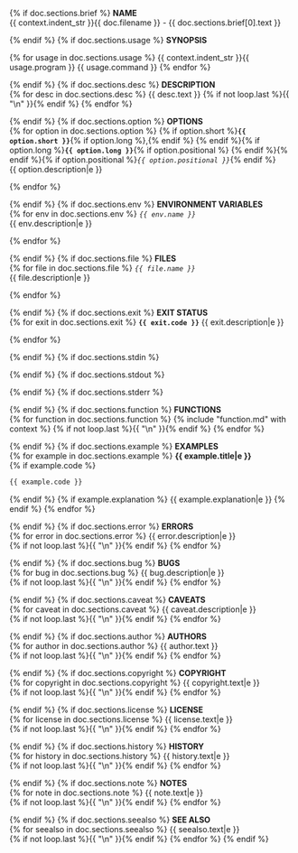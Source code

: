 {% if doc.sections.brief %}
**NAME**  
{{ context.indent_str }}{{ doc.filename }} - {{ doc.sections.brief[0].text }}

{% endif %}
{% if doc.sections.usage %}
**SYNOPSIS**

{% for usage in doc.sections.usage %}
{{ context.indent_str }}{{ usage.program }} {{ usage.command }}
{% endfor %}

{% endif %}
{% if doc.sections.desc %}
**DESCRIPTION**  
{% for desc in doc.sections.desc %}
{{ desc.text }}
{% if not loop.last %}{{ "\n" }}{% endif %}
{% endfor %}

{% endif %}
{% if doc.sections.option %}
**OPTIONS**  
{% for option in doc.sections.option %}
{% if option.short %}**`{{ option.short }}`**{% if option.long %},{% endif %} {% endif %}{% if option.long %}**`{{ option.long }}`**{% if option.positional %} {% endif %}{% endif %}{% if option.positional %}*`{{ option.positional }}`*{% endif %}  
{{ option.description|e }}

{% endfor %}

{% endif %}
{% if doc.sections.env %}
**ENVIRONMENT VARIABLES**  
{% for env in doc.sections.env %}
*`{{ env.name }}`*  
{{ env.description|e }}

{% endfor %}

{% endif %}
{% if doc.sections.file %}
**FILES**  
{% for file in doc.sections.file %}
*`{{ file.name }}`*  
{{ file.description|e }}

{% endfor %}

{% endif %}
{% if doc.sections.exit %}
**EXIT STATUS**  
{% for exit in doc.sections.exit %}
**`{{ exit.code }}`**
{{ exit.description|e }}

{% endfor %}

{% endif %}
{% if doc.sections.stdin %}

{% endif %}
{% if doc.sections.stdout %}

{% endif %}
{% if doc.sections.stderr %}

{% endif %}
{% if doc.sections.function %}
**FUNCTIONS**  
{% for function in doc.sections.function %}
{% include "function.md" with context %}
{% if not loop.last %}{{ "\n" }}{% endif %}
{% endfor %}

{% endif %}
{% if doc.sections.example %}
**EXAMPLES**  
{% for example in doc.sections.example %}
**{{ example.title|e }}**  
{% if example.code %}
  ```bash
{{ example.code }}
  ```
{% endif %}
{% if example.explanation %}
{{ example.explanation|e }}
{% endif %}
{% endfor %}

{% endif %}
{% if doc.sections.error %}
**ERRORS**  
{% for error in doc.sections.error %}
{{ error.description|e }}  
{% if not loop.last %}{{ "\n" }}{% endif %}
{% endfor %}

{% endif %}
{% if doc.sections.bug %}
**BUGS**  
{% for bug in doc.sections.bug %}
{{ bug.description|e }}  
{% if not loop.last %}{{ "\n" }}{% endif %}
{% endfor %}

{% endif %}
{% if doc.sections.caveat %}
**CAVEATS**  
{% for caveat in doc.sections.caveat %}
{{ caveat.description|e }}  
{% if not loop.last %}{{ "\n" }}{% endif %}
{% endfor %}

{% endif %}
{% if doc.sections.author %}
**AUTHORS**  
{% for author in doc.sections.author %}
{{ author.text }}  
{% if not loop.last %}{{ "\n" }}{% endif %}
{% endfor %}

{% endif %}
{% if doc.sections.copyright %}
**COPYRIGHT**  
{% for copyright in doc.sections.copyright %}
{{ copyright.text|e }}  
{% if not loop.last %}{{ "\n" }}{% endif %}
{% endfor %}

{% endif %}
{% if doc.sections.license %}
**LICENSE**  
{% for license in doc.sections.license %}
{{ license.text|e }}  
{% if not loop.last %}{{ "\n" }}{% endif %}
{% endfor %}

{% endif %}
{% if doc.sections.history %}
**HISTORY**  
{% for history in doc.sections.history %}
{{ history.text|e }}  
{% if not loop.last %}{{ "\n" }}{% endif %}
{% endfor %}

{% endif %}
{% if doc.sections.note %}
**NOTES**  
{% for note in doc.sections.note %}
{{ note.text|e }}  
{% if not loop.last %}{{ "\n" }}{% endif %}
{% endfor %}

{% endif %}
{% if doc.sections.seealso %}
**SEE ALSO**  
{% for seealso in doc.sections.seealso %}
{{ seealso.text|e }}  
{% if not loop.last %}{{ "\n" }}{% endif %}
{% endfor %}
{% endif %}
